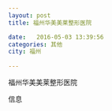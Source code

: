 ```yaml
--- 
layout: post 
title: 福州华美美莱整形医院

date:   2016-05-03 13:39:56 
categories: 其他  
city: 福州
  
--- 
```

   
福州华美美莱整形医院

信息

